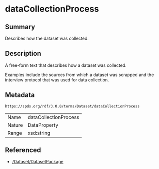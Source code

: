<!-- Automatically generated by spec-parser v2.1.0 on 2024-06-17T15:44:58.460830+00:00 -->
<!-- SPDX-License-Identifier: Community-Spec-1.0 -->

# dataCollectionProcess

## Summary

Describes how the dataset was collected.


## Description

A free-form text that describes how a dataset was collected.

Examples include the sources from which a dataset was scrapped and
the interview protocol that was used for data collection.


## Metadata

`https://spdx.org/rdf/3.0.0/terms/Dataset/dataCollectionProcess`


| | |
|---|---|
| Name | dataCollectionProcess |
| Nature | DataProperty |
| Range | xsd:string |




## Referenced

- [/Dataset/DatasetPackage](../../Dataset/Classes/DatasetPackage.md)

